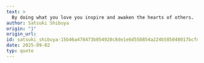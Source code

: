 ```yaml
---
text: >
  By doing what you love you inspire and awaken the hearts of others.
author: Satsuki Shibuya
origin: "1"
origin_url: 
id: satsuki_shibuya-15b46a478473b054928c8de1e6d558854a224b585048017bcfda9385554adf57
date: 2025-09-02
typ: quote
---
```

